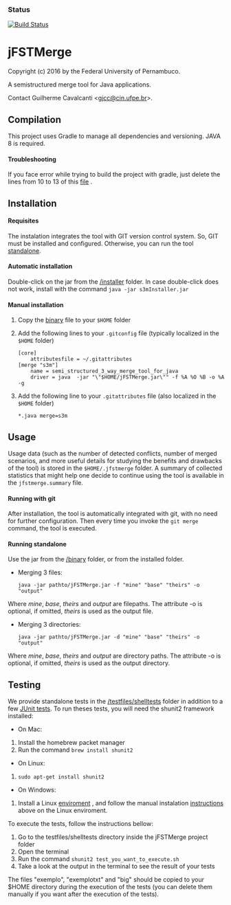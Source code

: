 ### Status
[![Build Status](https://api.travis-ci.org/guilhermejccavalcanti/jFSTMerge.svg?branch=master)](https://travis-ci.org/guilhermejccavalcanti/jFSTMerge)

jFSTMerge
========

Copyright (c) 2016 by the Federal University of Pernambuco.

A semistructured merge tool for Java applications.

Contact Guilherme Cavalcanti &lt;<gjcc@cin.ufpe.br>&gt;.

Compilation
-----------
This project uses Gradle to manage all dependencies and versioning. JAVA 8 is required.


#### Troubleshooting

If you face error while trying to build the project with gradle, just delete the lines from 10 to 13 of this [file](https://github.com/guilhermejccavalcanti/jFSTMerge/blob/master/build.gradle) .

Installation
-------------
#### Requisites

The instalation integrates the tool with GIT version control system. So, GIT must be installed and configured. Otherwise, you can run the tool [standalone](https://github.com/guilhermejccavalcanti/jFSTMerge#running-standalone).

#### Automatic installation
Double-click on the jar from the [/installer](https://github.com/guilhermejccavalcanti/jFSTMerge/tree/master/installer) folder.
In case double-click does not work, install with the command 
`java -jar s3mInstaller.jar`

#### Manual installation
1. Copy the [binary](https://github.com/guilhermejccavalcanti/jFSTMerge/blob/master/binary/jFSTMerge.jar) file to your `$HOME` folder
2. Add the following lines to your `.gitconfig` file (typically localized in the `$HOME` folder)
	```
    [core]
		attributesfile = ~/.gitattributes
	[merge "s3m"]
		name = semi_structured_3_way_merge_tool_for_java
		driver = java  -jar "\"$HOME/jFSTMerge.jar\"" -f %A %O %B -o %A -g
    ```
3. Add the following line to your `.gitattributes` file (also localized in the `$HOME` folder)
	
    `*.java merge=s3m`
    

Usage
-------------

Usage data (such as the number of detected conflicts, number of merged scenarios, and more useful details for studying the benefits and drawbacks of the tool) is stored in the `$HOME/.jfstmerge` folder.  A summary of collected statistics that might help one decide to continue using the tool is available in the `jfstmerge.summary` file.

#### Running with git

After installation, the tool is automatically integrated with git, with no need for further configuration. Then every time you invoke the `git merge` command, the tool is executed.

#### Running standalone

Use the jar from the [/binary](https://github.com/guilhermejccavalcanti/jFSTMerge/tree/master/binary) folder, or from the installed folder.

* Merging 3 files:

  `java -jar pathto/jFSTMerge.jar -f "mine" "base" "theirs" -o "output"`

Where *mine*, *base*, *theirs* and *output* are filepaths.
The attribute -o is optional, if omitted, *theirs* is used as the output file.

* Merging 3 directories:

  `java -jar pathto/jFSTMerge.jar -d "mine" "base" "theirs" -o "output"`

Where *mine*, *base*, *theirs* and *output* are directory paths.
The attribute -o is optional, if omitted, *theirs* is used as the output directory.

<!-- 
For integration with git type the two commands bellow:

   `git config --global merge.tool jfstmerge`
   
   `git config --global mergetool.jfstmerge.cmd 'java -jar pathto/jFSTMerge.jar -f \"$LOCAL\" \"$BASE\" \"$REMOTE\" -o \"$MERGED\"'`

Then, after the "git merge" command detects conflicts, call the tool with:

   `git mergetool -tool=jfstmerge`
-->

Testing
-------------

We provide standalone tests in the [/testfiles/shelltests](https://github.com/guilhermejccavalcanti/jFSTMerge/tree/master/testfiles/shelltests) folder in addition to a few [JUnit tests](https://github.com/guilhermejccavalcanti/jFSTMerge/tree/master/src/br/ufpe/cin/tests).
To run theses tests, you will need the shunit2 framework installed:

* On Mac:
1. Install the homebrew packet manager
2. Run the command  `brew install shunit2 `

* On Linux:
1. `sudo apt-get install shunit2`

* On Windows:
1. Install a Linux [enviroment](https://www.howtogeek.com/249966/how-to-install-and-use-the-linux-bash-shell-on-windows-10/) , and follow the manual instalation [instructions](https://github.com/guilhermejccavalcanti/jFSTMerge#manual-installation) above on the Linux enviroment.

To execute the tests, follow the instructions bellow:
1. Go to the testfiles/shelltests directory inside the jFSTMerge project folder
2. Open the terminal
3. Run the command `shunit2 test_you_want_to_execute.sh`
4. Take a look at the output in the terminal to see the result of your tests

The files "exemplo", "exemplotxt" and "big"  should be copied to your $HOME directory during the execution of the tests (you can delete them manually if you want after the execution of the tests).
